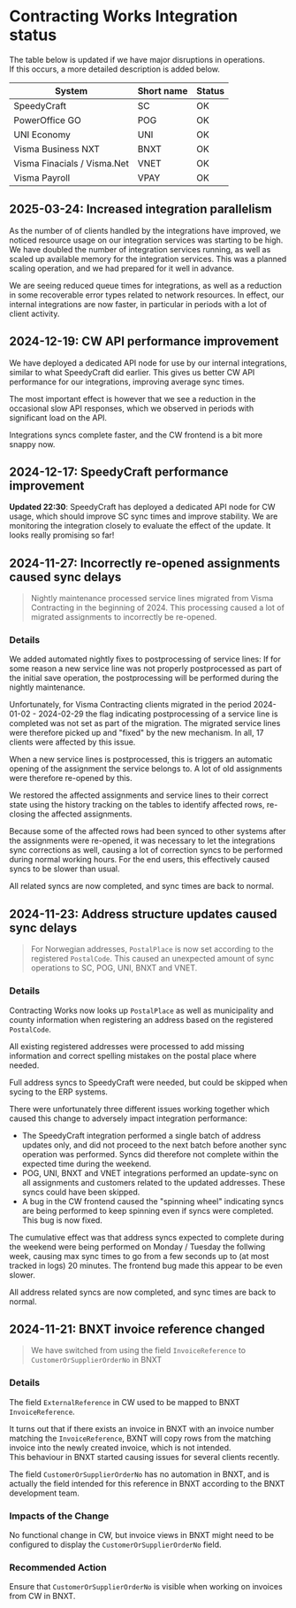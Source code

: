 # Contracting Works Integration status

The table below is updated if we have major disruptions in operations.  
If this occurs, a more detailed description is added below.  

| System                      | Short name | Status |
|-----------------------------|------------|--------|
| SpeedyCraft                 | SC         | OK     |
| PowerOffice GO              | POG        | OK     |
| UNI Economy                 | UNI        | OK     |
| Visma Business NXT          | BNXT       | OK     |
| Visma Finacials / Visma.Net | VNET       | OK     |
| Visma Payroll               | VPAY       | OK     |

## 2025-03-24: Increased integration parallelism
As the number of of clients handled by the integrations have improved, we noticed resource usage on our integration services was starting
to be high. We have doubled the number of integration services running, as well as scaled up available memory for the integration services.
This was a planned scaling operation, and we had prepared for it well in advance.

We are seeing reduced queue times for integrations, as well as a reduction in some recoverable error types related to network resources.
In effect, our internal integrations are now faster, in particular in periods with a lot of client activity.


## 2024-12-19: CW API performance improvement
We have deployed a dedicated API node for use by our internal integrations, similar to what SpeedyCraft did earlier.
This gives us better CW API performance for our integrations, improving average sync times. 

The most important effect is however that we see a reduction in the occasional slow API responses,
which we observed in periods with significant load on the API. 

Integrations syncs complete faster, and the CW frontend is a bit more snappy now.

## 2024-12-17: SpeedyCraft performance improvement
__Updated 22:30__: SpeedyCraft has deployed a dedicated API node for CW usage, which should improve SC sync times and improve stability. 
We are monitoring the integration closely to evaluate the effect of the update. It looks really promising so far!

## 2024-11-27: Incorrectly re-opened assignments caused sync delays

> Nightly maintenance processed service lines migrated from Visma Contracting in the beginning of 2024.
> This processing caused a lot of migrated assignments to incorrectly be re-opened.

### Details
We added automated nightly fixes to postprocessing of service lines: If for some reason 
a new service line was not properly postprocessed as part of the initial save operation,
the postprocessing will be performed during the nightly maintenance.

Unfortunately, for Visma Contracting clients migrated in the period 2024-01-02 - 2024-02-29 the flag indicating
postprocessing of a service line is completed was not set as part of the migration. The migrated service lines
were therefore picked up and "fixed" by the new mechanism. In all, 17 clients were affected by this issue.

When a new service lines is postprocessed, this is triggers an automatic opening of the assignment the service
belongs to. A lot of old assignments were therefore re-opened by this.

We restored the affected assignments and service lines to their correct state using the history tracking on the
tables to identify affected rows, re-closing the affected assignments.

Because some of the affected rows had been synced to other systems after the assignments were re-opened,
it was necessary to let the integrations sync corrections as well, causing a lot of correction syncs to 
be performed during normal working hours. For the end users, this effectively caused syncs to be slower than usual.

All related syncs are now completed, and sync times are back to normal.
 


## 2024-11-23: Address structure updates caused sync delays

> For Norwegian addresses, `PostalPlace` is now set according to the registered `PostalCode`.
> This caused an unexpected amount of sync operations to SC, POG, UNI, BNXT and VNET.

### Details
Contracting Works now looks up `PostalPlace` as well as municipality and county information
when registering an address based on the registered `PostalCode`.  

All existing registered addresses were processed to add missing information and correct spelling
mistakes on the postal place where needed.

Full address syncs to SpeedyCraft were needed, but could be skipped when sycing to the ERP systems.

There were unfortunately three different issues working together which caused this change to
adversely impact integration performance:
* The SpeedyCraft integration performed a single batch of address updates only, and did not proceed to the next batch before another sync operation was performed. Syncs did therefore not complete within the expected time during the weekend.
* POG, UNI, BNXT and VNET integrations performed an update-sync on all assignments and customers related to the updated addresses. These syncs could have been skipped.
* A bug in the CW frontend caused the "spinning wheel" indicating syncs are being performed to keep spinning even if syncs were completed. This bug is now fixed.

The cumulative effect was that address syncs expected to complete during the weekend were being performed on Monday / Tuesday the follwing week, causing max sync times to go from a few seconds up to (at most tracked in logs) 20 minutes. The frontend bug made this appear to be even slower.

All address related syncs are now completed, and sync times are back to normal.



## 2024-11-21: BNXT invoice reference changed

> We have switched from using the field `InvoiceReference` to `CustomerOrSupplierOrderNo` in BNXT

### Details
The field `ExternalReference` in CW used to be mapped to BNXT `InvoiceReference`.

It turns out that if there exists an invoice in BNXT with an invoice number matching the `InvoiceReference`,
BXNT will copy rows from the matching invoice into the newly created invoice, which is not intended.  
This behaviour in BNXT started causing issues for several clients recently. 

The field `CustomerOrSupplierOrderNo` has no automation in BNXT, and is actually the field intended for this
reference in BNXT according to the BNXT development team.

### Impacts of the Change
No functional change in CW, but invoice views in BNXT might need to be configured to display the `CustomerOrSupplierOrderNo` field.

### Recommended Action
Ensure that `CustomerOrSupplierOrderNo` is visible when working on invoices from CW in BNXT.

